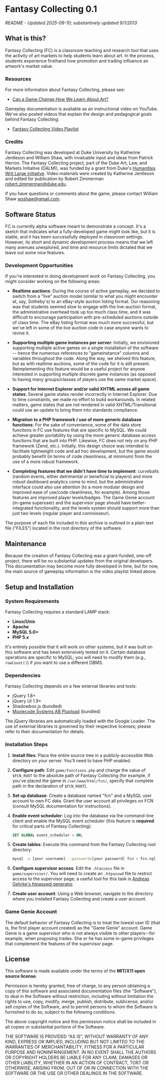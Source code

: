 # Fantasy Collecting 0.1

*README - Updated 2025-09-10; substantively updated 9/1/2013*

## What is this?

Fantasy Collecting (FC) is a classroom teaching and research tool that uses the activity of art markets to help students learn about art. In the process, students experience firsthand how promotion and trading influence an artwork's market value.

### Resources

For more information about Fantasy Collecting, please see:
- [Can a Game Change How We Learn About Art?](http://researchcommons.library.duke.edu/can-a-game-change-how-we-learn-about-art/)

Gameplay documentation is available as an instructional video on YouTube. We've also posted videos that explain the design and pedagogical goals behind Fantasy Collecting:
- [Fantasy Collecting Video Playlist](https://www.youtube.com/playlist?list=PLCtm1VP4HzgQhQtyyzM0Kdh6IiQ7F8ZrX)

### Credits

Fantasy Collecting was developed at Duke University by Katherine Jentleson and William Shaw, with invaluable input and ideas from Patrick Herron. The Fantasy Collecting project, part of the Duke Art, Law, and Markets Initiative (DALMI), was funded by a grant from Duke's [Humanities Writ Large initiative](http://humanitieswritlarge.duke.edu/). Video materials were created by Katherine Jentleson and edited for publication by Robert Zimmerman <robert.zimmerman@duke.edu>.

If you have questions or comments about the game, please contact William Shaw <wsshaw@gmail.com>.

## Software Status

FC is currently alpha software meant to demonstrate a concept. It's a sketch that indicates what a fully-developed game might look like, but it is stable, and it has been successfully deployed in classroom settings. However, its short and dynamic development process means that we left many avenues unexplored, and time and resource limits dictated that we leave out some nice features.

### Development Opportunities

If you're interested in doing development work on Fantasy Collecting, you might consider working on the following areas:

- **Realtime auctions**: During the course of active gameplay, we decided to switch from a "live" auction model (similar to what you might encounter at, say, Sotheby's) to an eBay-style auction listing format. Our reasoning was that students seemed slow to engage with the live-auction format, the administrative overhead took up too much class time, and it was difficult to encourage participation with pre-scheduled auctions outside of class time. The eBay listing format was much more successful, but we've left in some of the live auction code in case anyone wants to revive it.

- **Supporting multiple game instances per server**: Initially, we envisioned supporting multiple active games on a single installation of the software -- hence the numerous references to "gameinstance" columns and variables throughout the code. Along the way, we shelved this feature, but as with realtime auctions, some of the code for it is still present. Reimplementing this feature would be a useful project for anyone interested in supporting multiple discrete game instances (as opposed to having many groups/classes of players use the same market space).

- **Support for Internet Explorer and/or valid XHTML across all game states**: Several game states render incorrectly in Internet Explorer. Due to time constraints, we made no effort to build workarounds. In related matters, game states that are not rendered in valid XHTML/Transitional could use an update to bring them into standards compliance.

- **Migration to a PHP framework / use of more generic database functions**: For the sake of convenience, some of the data store functions in FC use features that are specific to MySQL. We could achieve greater portability by using the more generic database access functions that are built into PHP. Likewise, FC does not rely on any PHP framework (Zend, etc.). Initially, this design choice was intended to facilitate lightweight code and ad hoc development, but the game would probably benefit (in terms of code cleanliness, at minimum) from the use of a more robust framework.

- **Completing features that we didn't have time to implement**: curveballs (random events, either detrimental or beneficial to players) and more robust dashboard analytics come to mind, but the administrative interface could also use attention (to a more modular design and improved ease of use/code cleanliness, for example). Among those features are improved player levels/badges. The Game Genie account (in-game superuser) and the supervisor page should have better-integrated functionality, and the levels system should support more than just two levels (regular player and connoisseur).

The purpose of each file included in this archive is outlined in a plain text file ("FILES") located in the root directory of the software.

## Maintenance
Because the creation of Fantasy Collecting was a grant-funded, one-off project, there will be no substantial updates from the original developers. This documentation may become more fully developed in time, but for now, the main source of gameplay information is the video playlist linked above.

## Setup and Installation

### System Requirements

Fantasy Collecting requires a standard LAMP stack:
- **Linux/Unix**
- **Apache**
- **MySQL 5.0+**
- **PHP 5.x**

It's entirely possible that it will work on other systems, but it was built on this software and has been extensively tested on it. Certain database operations are specific to MySQL; you will need to modify them (e.g., `rowCount()`) if you want to use a different DBMS.

### Dependencies

Fantasy Collecting depends on a few external libraries and tools:
- jQuery 1.8+
- jQuery UI 1.9+
- Shadowbox.js (bundled)
- [Moxiecode Systems AB Plupload](http://www.moxiecode.com/products_plupload.php) (bundled)

The jQuery libraries are automatically loaded with the Google Loader. The use of external libraries is governed by their respective licenses; please refer to their documentation for details.

### Installation Steps

1. **Install files**: Place the entire source tree in a publicly-accessible Web directory on your server. You'll need to have PHP enabled.

2. **Configure path**: Edit `game/functions.php` and change the value of `$FCN_ROOT` to the absolute path of Fantasy Collecting (for example, if you've placed the game in `/var/www/html/fcn/`, specify that complete path in the declaration of `$FCN_ROOT`).

3. **Set up database**: Create a database named "fcn" and a MySQL user account to own FC data. Grant the user account all privileges on FCN (consult MySQL documentation for instructions).

4. **Enable event scheduler**: Log into the database via the command-line client and enable the MySQL event scheduler (this feature is **required** for critical parts of Fantasy Collecting):
   ```sql
   SET GLOBAL event_scheduler = ON;
   ```

5. **Create tables**: Execute this command from the Fantasy Collecting root directory:
   ```bash
   mysql -u [your username] --password=[your password] fcn < fcn.sql
   ```

6. **Configure supervisor access**: Edit the `.htaccess` file in `game/supervisor/`. You will need to create an `.htpasswd` file to restrict access to the supervisor page; a useful tool for this task is [Andreas Gehrke's htpasswd generator](http://www.htaccesstools.com/htpasswd-generator/).

7. **Create user account**: Using a Web browser, navigate to the directory where you installed Fantasy Collecting and create a user account.

### Game Genie Account

The default behavior of Fantasy Collecting is to treat the lowest user ID (that is, the first player account created) as the "Game Genie" account. Game Genie is a game supervisor who is not always visible to other players--for example, when proposing trades. She or he has some in-game privileges that complement the features of the supervisor page.

## License

This software is made available under the terms of the **MIT/X11 open source license**.

Permission is hereby granted, free of charge, to any person obtaining a copy of this software and associated documentation files (the "Software"), to deal in the Software without restriction, including without limitation the rights to use, copy, modify, merge, publish, distribute, sublicense, and/or sell copies of the Software, and to permit persons to whom the Software is furnished to do so, subject to the following conditions:

The above copyright notice and this permission notice shall be included in all copies or substantial portions of the Software.

THE SOFTWARE IS PROVIDED "AS IS", WITHOUT WARRANTY OF ANY KIND, EXPRESS OR IMPLIED, INCLUDING BUT NOT LIMITED TO THE WARRANTIES OF MERCHANTABILITY, FITNESS FOR A PARTICULAR PURPOSE AND NONINFRINGEMENT. IN NO EVENT SHALL THE AUTHORS OR COPYRIGHT HOLDERS BE LIABLE FOR ANY CLAIM, DAMAGES OR OTHER LIABILITY, WHETHER IN AN ACTION OF CONTRACT, TORT OR OTHERWISE, ARISING FROM, OUT OF OR IN CONNECTION WITH THE SOFTWARE OR THE USE OR OTHER DEALINGS IN THE SOFTWARE.